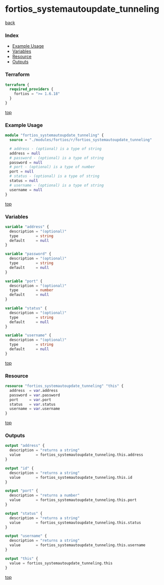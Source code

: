 # fortios_systemautoupdate_tunneling

[back](../fortios.md)

### Index

- [Example Usage](#example-usage)
- [Variables](#variables)
- [Resource](#resource)
- [Outputs](#outputs)

### Terraform

```terraform
terraform {
  required_providers {
    fortios = ">= 1.6.18"
  }
}
```

[top](#index)

### Example Usage

```terraform
module "fortios_systemautoupdate_tunneling" {
  source = "./modules/fortios/r/fortios_systemautoupdate_tunneling"

  # address - (optional) is a type of string
  address = null
  # password - (optional) is a type of string
  password = null
  # port - (optional) is a type of number
  port = null
  # status - (optional) is a type of string
  status = null
  # username - (optional) is a type of string
  username = null
}
```

[top](#index)

### Variables

```terraform
variable "address" {
  description = "(optional)"
  type        = string
  default     = null
}

variable "password" {
  description = "(optional)"
  type        = string
  default     = null
}

variable "port" {
  description = "(optional)"
  type        = number
  default     = null
}

variable "status" {
  description = "(optional)"
  type        = string
  default     = null
}

variable "username" {
  description = "(optional)"
  type        = string
  default     = null
}
```

[top](#index)

### Resource

```terraform
resource "fortios_systemautoupdate_tunneling" "this" {
  address  = var.address
  password = var.password
  port     = var.port
  status   = var.status
  username = var.username
}
```

[top](#index)

### Outputs

```terraform
output "address" {
  description = "returns a string"
  value       = fortios_systemautoupdate_tunneling.this.address
}

output "id" {
  description = "returns a string"
  value       = fortios_systemautoupdate_tunneling.this.id
}

output "port" {
  description = "returns a number"
  value       = fortios_systemautoupdate_tunneling.this.port
}

output "status" {
  description = "returns a string"
  value       = fortios_systemautoupdate_tunneling.this.status
}

output "username" {
  description = "returns a string"
  value       = fortios_systemautoupdate_tunneling.this.username
}

output "this" {
  value = fortios_systemautoupdate_tunneling.this
}
```

[top](#index)
